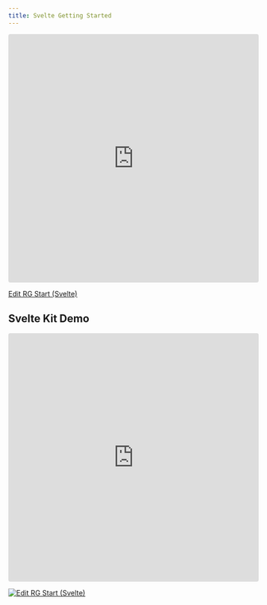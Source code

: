 ```yaml
---
title: Svelte Getting Started
---
```


<ClientOnly>
<iframe src="https://stackblitz.com/edit/vitejs-vite-dvilmw?embed=1&file=src%2FApp.svelte&hideExplorer=1&hideNavigation=1&view=preview"
     style="width:100%; height: 500px; border:0; border-radius: 4px; overflow:hidden;"
     title="RG Start (Svelte)"
     sandbox="allow-forms allow-modals allow-popups allow-presentation allow-same-origin allow-scripts" credentialless anonymous
   ></iframe>
</ClientOnly>

[Edit RG Start (Svelte)](https://stackblitz.com/edit/vitejs-vite-dvilmw)


## Svelte Kit Demo

<ClientOnly>
<iframe src="https://codesandbox.io/p/devbox/rg-start-svelte-k7xdsh?embed=1&file=%2Fsrc%2Froutes%2F%2Bpage.svelte"
     style="width:100%; height: 500px; border:0; border-radius: 4px; overflow:hidden;"
     title="RG Start (Svelte)"
     allow="accelerometer; ambient-light-sensor; camera; encrypted-media; geolocation; gyroscope; hid; microphone; midi; payment; usb; vr; xr-spatial-tracking"
     sandbox="allow-forms allow-modals allow-popups allow-presentation allow-same-origin allow-scripts"
   ></iframe>
</ClientOnly>

[![Edit RG Start (Svelte)](https://codesandbox.io/static/img/play-codesandbox.svg)](https://codesandbox.io/p/devbox/rg-start-svelte-k7xdsh?embed=1&file=%2Fsrc%2Froutes%2F%2Bpage.svelte)